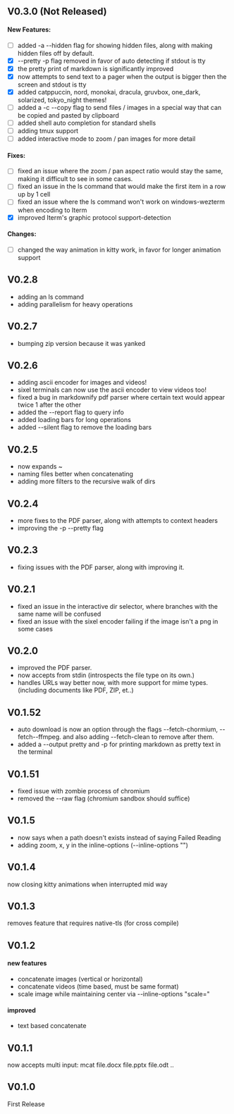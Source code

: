 ## V0.3.0 (Not Released)
#### New Features:
- [ ] added -a --hidden flag for showing hidden files, along with making hidden files off by default.
- [x] --pretty -p flag removed in favor of auto detecting if stdout is tty
- [x] the pretty print of markdown is significantly improved
- [x] now attempts to send text to a pager when the output is bigger then the screen and stdout is tty
- [x] added catppuccin, nord, monokai, dracula, gruvbox, one_dark, solarized, tokyo_night themes!
- [ ] added a -c --copy flag to send files / images in a special way that can be copied and pasted by clipboard
- [ ] added shell auto completion for standard shells
- [ ] adding tmux support
- [ ] added interactive mode to zoom / pan images for more detail
#### Fixes:
- [ ] fixed an issue where the zoom / pan aspect ratio would stay the same, making it difficult to see in some cases.
- [ ] fixed an issue in the ls command that would make the first item in a row up by 1 cell
- [ ] fixed an issue where the ls command won't work on windows-wezterm when encoding to Iterm
- [x] improved Iterm's graphic protocol support-detection
#### Changes:
- [ ] changed the way animation in kitty work, in favor for longer animation support

## V0.2.8
- adding an ls command
- adding parallelism for heavy operations

## V0.2.7
- bumping zip version because it was yanked

## V0.2.6
* adding ascii encoder for images and videos!
* sixel terminals can now use the ascii encoder to view videos too!
* fixed a bug in markdownify pdf parser where certain text would appear twice 1 after the other
* added the --report flag to query info
* added loading bars for long operations
* added --silent flag to remove the loading bars

## V0.2.5
* now expands ~
* naming files better when concatenating
* adding more filters to the recursive walk of dirs

## V0.2.4
* more fixes to the PDF parser, along with attempts to context headers
* improving the -p --pretty flag

## V0.2.3
* fixing issues with the PDF parser, along with improving it.

## V0.2.1
* fixed an issue in the interactive dir selector, where branches with the same name will be confused
* fixed an issue with the sixel encoder failing if the image isn't a png in some cases

## V0.2.0
* improved the PDF parser.
* now accepts from stdin (introspects the file type on its own.)
* handles URLs way better now, with more support for mime types. (including documents like PDF, ZIP, et..)

## V0.1.52
* auto download is now an option through the flags --fetch-chormium, --fetch--ffmpeg. and also adding --fetch-clean to remove after them.
* added a --output pretty and -p for printing markdown as pretty text in the terminal

## V0.1.51
* fixed issue with zombie process of chromium
* removed the --raw flag (chromium sandbox should suffice)

## V0.1.5
* now says when a path doesn't exists instead of saying Failed Reading
* adding zoom, x, y in the inline-options (--inline-options "")

## V0.1.4
now closing kitty animations when interrupted mid way

## V0.1.3
removes feature that requires native-tls (for cross compile)

## V0.1.2
#### new features  
* concatenate images (vertical or horizontal)  
* concatenate videos (time based, must be same format)  
* scale image while maintaining center via --inline-options "scale=<f32>"
#### improved  
* text based concatenate

## V0.1.1
now accepts multi input:
mcat file.docx file.pptx file.odt ..

## V0.1.0
First Release
